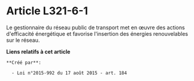 # Article L321-6-1

Le gestionnaire du réseau public de transport met en œuvre des actions d'efficacité énergétique et favorise l'insertion des
énergies renouvelables sur le réseau.

**Liens relatifs à cet article**

	**Créé par**:

	  - Loi n°2015-992 du 17 août 2015 - art. 184
